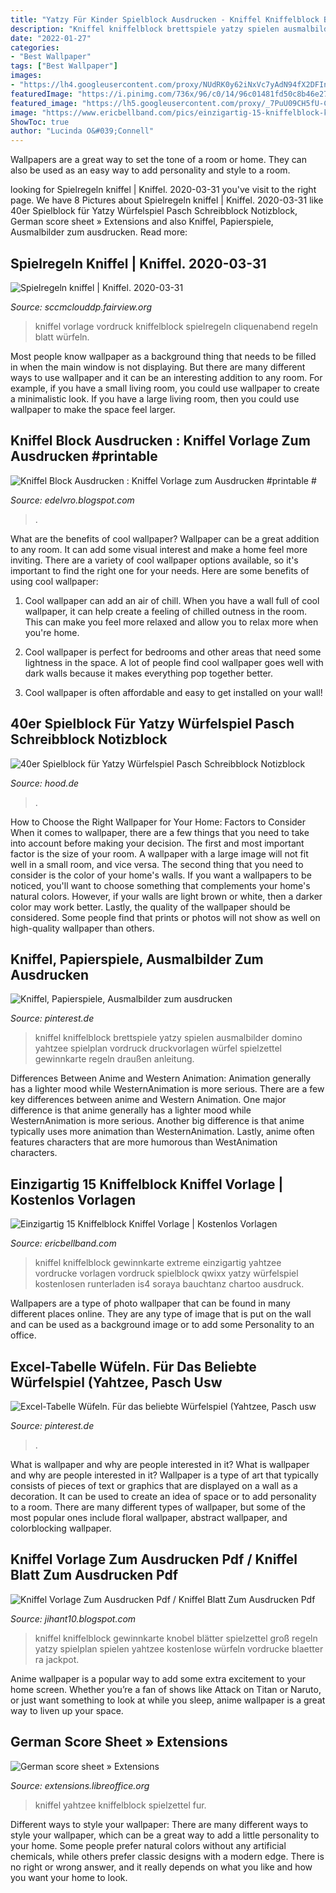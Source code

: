```yaml
---
title: "Yatzy Für Kinder Spielblock Ausdrucken - Kniffel Kniffelblock Brettspiele Yatzy Spielen Ausmalbilder Domino Yahtzee Spielplan Vordruck Druckvorlagen Würfel Spielzettel Gewinnkarte Regeln Draußen Anleitung"
description: "Kniffel kniffelblock brettspiele yatzy spielen ausmalbilder domino yahtzee spielplan vordruck druckvorlagen würfel spielzettel gewinnkarte regeln draußen anleitung"
date: "2022-01-27"
categories:
- "Best Wallpaper"
tags: ["Best Wallpaper"]
images:
- "https://lh4.googleusercontent.com/proxy/NUdRK0y62iNxVc7yAdN94fX2DFInKkUuBVLa3ygi8AJWxuzXpzhXJnaGJrPq4GtKNXGq7HtK0sJpUD3VhWHhWx9X_l87nKqwcWcYisp0EWAxtxbsGUMe47pVvpOv=w1200-h630-p-k-no-nu"
featuredImage: "https://i.pinimg.com/736x/96/c0/14/96c01481fd50c8b46e27002e7238075a.jpg"
featured_image: "https://lh5.googleusercontent.com/proxy/_7PuU09CH5fU-CUxVyxnvjBbiAk76mgckVp-9raW8cKTCkiPeSh9-3eBhsvIUKyPyyv8OrB4B6K56NZI0nXwFs5zH6iKbHy6lQ=s0-d"
image: "https://www.ericbellband.com/pics/einzigartig-15-kniffelblock-kniffel-vorlage-von-kniffel-extreme-block-vorlage.jpg"
ShowToc: true
author: "Lucinda O&#039;Connell"
---
```



Wallpapers are a great way to set the tone of a room or home. They can also be used as an easy way to add personality and style to a room.

	

		
looking for Spielregeln kniffel | Kniffel. 2020-03-31 you've visit to the right page. We have 8 Pictures about Spielregeln kniffel | Kniffel. 2020-03-31 like 40er Spielblock für Yatzy Würfelspiel Pasch Schreibblock Notizblock, German score sheet » Extensions and also Kniffel, Papierspiele, Ausmalbilder zum ausdrucken. Read more:
		
    
## Spielregeln Kniffel | Kniffel. 2020-03-31

<img loading=lazy src="http://cliquenabend.de/images/db/17892_500x400.jpg" onerror="this.onerror=null;this.src='https://tse2.mm.bing.net/th?id=OIP.xSGzRUTDi17TQnDMn7E7cQAAAA&amp;pid=15.1';" alt="Spielregeln kniffel | Kniffel. 2020-03-31">

_Source: sccmclouddp.fairview.org_

>kniffel vorlage vordruck kniffelblock spielregeln cliquenabend regeln blatt würfeln. 

	

Most people know wallpaper as a background thing that needs to be filled in when the main window is not displaying. But there are many different ways to use wallpaper and it can be an interesting addition to any room. For example, if you have a small living room, you could use wallpaper to create a minimalistic look. If you have a large living room, then you could use wallpaper to make the space feel larger.

    
## Kniffel Block Ausdrucken : Kniffel Vorlage Zum Ausdrucken #printable #

<img loading=lazy src="https://lh5.googleusercontent.com/proxy/_7PuU09CH5fU-CUxVyxnvjBbiAk76mgckVp-9raW8cKTCkiPeSh9-3eBhsvIUKyPyyv8OrB4B6K56NZI0nXwFs5zH6iKbHy6lQ=s0-d" onerror="this.onerror=null;this.src='https://tse4.mm.bing.net/th?id=OIP.K-BC6ruIR8CZNLNm0OUaTgAAAA&amp;pid=15.1';" alt="Kniffel Block Ausdrucken : Kniffel Vorlage zum Ausdrucken #printable #">

_Source: edelvro.blogspot.com_

>. 

	

What are the benefits of cool wallpaper?
Wallpaper can be a great addition to any room. It can add some visual interest and make a home feel more inviting. There are a variety of cool wallpaper options available, so it's important to find the right one for your needs. Here are some benefits of using cool wallpaper: 
1. Cool wallpaper can add an air of chill. When you have a wall full of cool wallpaper, it can help create a feeling of chilled outness in the room. This can make you feel more relaxed and allow you to relax more when you're home. 

2. Cool wallpaper is perfect for bedrooms and other areas that need some lightness in the space. A lot of people find cool wallpaper goes well with dark walls because it makes everything pop together better. 

3. Cool wallpaper is often affordable and easy to get installed on your wall!

    
## 40er Spielblock Für Yatzy Würfelspiel Pasch Schreibblock Notizblock

<img loading=lazy src="https://i.hood.de/fit-in/850x500/images/11555/115550721.jpg" onerror="this.onerror=null;this.src='https://tse3.mm.bing.net/th?id=OIP._x6pyOj0HSL5hLnO3RNcnAAAAA&amp;pid=15.1';" alt="40er Spielblock für Yatzy Würfelspiel Pasch Schreibblock Notizblock">

_Source: hood.de_

>. 

	

How to Choose the Right Wallpaper for Your Home: Factors to Consider
When it comes to wallpaper, there are a few things that you need to take into account before making your decision. The first and most important factor is the size of your room. A wallpaper with a large image will not fit well in a small room, and vice versa. 
The second thing that you need to consider is the color of your home's walls. If you want a wallpapers to be noticed, you'll want to choose something that complements your home's natural colors. However, if your walls are light brown or white, then a darker color may work better. 
Lastly, the quality of the wallpaper should be considered. Some people find that prints or photos will not show as well on high-quality wallpaper than others.

    
## Kniffel, Papierspiele, Ausmalbilder Zum Ausdrucken

<img loading=lazy src="https://i.pinimg.com/originals/b7/bf/b8/b7bfb88c507da1496e5c1ad5dd45af18.jpg" onerror="this.onerror=null;this.src='https://tse3.mm.bing.net/th?id=OIP.S20nEgjlJS0dcPMcXnJ40QHaKg&amp;pid=15.1';" alt="Kniffel, Papierspiele, Ausmalbilder zum ausdrucken">

_Source: pinterest.de_

>kniffel kniffelblock brettspiele yatzy spielen ausmalbilder domino yahtzee spielplan vordruck druckvorlagen würfel spielzettel gewinnkarte regeln draußen anleitung. 

	

Differences Between Anime and Western Animation: Animation generally has a lighter mood while WesternAnimation is more serious.
There are a few key differences between anime and Western Animation. One major difference is that anime generally has a lighter mood while WesternAnimation is more serious. Another big difference is that anime typically uses more animation than WesternAnimation. Lastly, anime often features characters that are more humorous than WestAnimation characters.

    
## Einzigartig 15 Kniffelblock Kniffel Vorlage | Kostenlos Vorlagen

<img loading=lazy src="https://www.ericbellband.com/pics/einzigartig-15-kniffelblock-kniffel-vorlage-von-kniffel-extreme-block-vorlage.jpg" onerror="this.onerror=null;this.src='https://tse3.mm.bing.net/th?id=OIP.ucslCwEsKxpfUEMDPlTZYQHaJ4&amp;pid=15.1';" alt="Einzigartig 15 Kniffelblock Kniffel Vorlage | Kostenlos Vorlagen">

_Source: ericbellband.com_

>kniffel kniffelblock gewinnkarte extreme einzigartig yahtzee vordrucke vorlagen vordruck spielblock qwixx yatzy würfelspiel kostenlosen runterladen is4 soraya bauchtanz chartoo ausdruck. 

	



Wallpapers are a type of photo wallpaper that can be found in many different places online. They are any type of image that is put on the wall and can be used as a background image or to add some Personality to an office.

    
## Excel-Tabelle Wüfeln. Für Das Beliebte Würfelspiel (Yahtzee, Pasch Usw

<img loading=lazy src="https://i.pinimg.com/736x/96/c0/14/96c01481fd50c8b46e27002e7238075a.jpg" onerror="this.onerror=null;this.src='https://tse4.mm.bing.net/th?id=OIP.YJUdHhtCPVJm4S7X63VRRgAAAA&amp;pid=15.1';" alt="Excel-Tabelle Wüfeln. Für das beliebte Würfelspiel (Yahtzee, Pasch usw">

_Source: pinterest.de_

>. 

	

What is wallpaper and why are people interested in it?
What is wallpaper and why are people interested in it?
Wallpaper is a type of art that typically consists of pieces of text or graphics that are displayed on a wall as a decoration. It can be used to create an idea of space or to add personality to a room. There are many different types of wallpaper, but some of the most popular ones include floral wallpaper, abstract wallpaper, and colorblocking wallpaper.

    
## Kniffel Vorlage Zum Ausdrucken Pdf / Kniffel Blatt Zum Ausdrucken Pdf

<img loading=lazy src="https://lh4.googleusercontent.com/proxy/NUdRK0y62iNxVc7yAdN94fX2DFInKkUuBVLa3ygi8AJWxuzXpzhXJnaGJrPq4GtKNXGq7HtK0sJpUD3VhWHhWx9X_l87nKqwcWcYisp0EWAxtxbsGUMe47pVvpOv=w1200-h630-p-k-no-nu" onerror="this.onerror=null;this.src='https://tse3.mm.bing.net/th?id=OIP.dDWbrr7JbTh-N070pAOZUAAAAA&amp;pid=15.1';" alt="Kniffel Vorlage Zum Ausdrucken Pdf / Kniffel Blatt Zum Ausdrucken Pdf">

_Source: jihant10.blogspot.com_

>kniffel kniffelblock gewinnkarte knobel blätter spielzettel groß regeln yatzy spielplan spielen yahtzee kostenlose würfeln vordrucke blaetter ra jackpot. 

	

Anime wallpaper is a popular way to add some extra excitement to your home screen. Whether you’re a fan of shows like Attack on Titan or Naruto, or just want something to look at while you sleep, anime wallpaper is a great way to liven up your space.

    
## German Score Sheet » Extensions

<img loading=lazy src="https://extensions.libreoffice.org/assets/screenshots/z/spielzettel-fur-kniffel-yahtzee-u-a_933edfeb-922c-4ba3-ae06-6b030c622f0f__FitMaxWzEwMDAsMTAwMF0.png" onerror="this.onerror=null;this.src='https://tse2.mm.bing.net/th?id=OIP.Y1zuNy_zesbQyebJi63jLAAAAA&amp;pid=15.1';" alt="German score sheet » Extensions">

_Source: extensions.libreoffice.org_

>kniffel yahtzee kniffelblock spielzettel fur. 

	

Different ways to style your wallpaper:
There are many different ways to style your wallpaper, which can be a great way to add a little personality to your home. Some people prefer natural colors without any artificial chemicals, while others prefer classic designs with a modern edge. There is no right or wrong answer, and it really depends on what you like and how you want your home to look.

